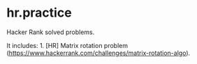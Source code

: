 # hr.practice
Hacker Rank solved problems.

It includes:
	1. [HR] Matrix rotation problem (https://www.hackerrank.com/challenges/matrix-rotation-algo).
